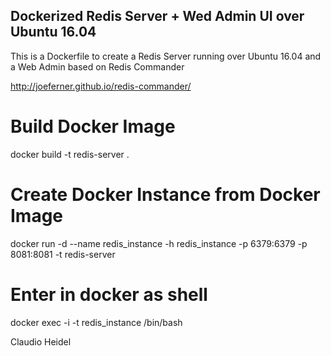 ## Dockerized Redis Server + Wed Admin UI over Ubuntu 16.04

This is a Dockerfile to create a Redis Server running over Ubuntu 16.04 and a Web Admin based on Redis Commander

http://joeferner.github.io/redis-commander/


# Build Docker Image

  docker build -t redis-server .

# Create Docker Instance from Docker Image

  docker run -d --name redis_instance -h redis_instance -p 6379:6379 -p 8081:8081 -t redis-server

# Enter in docker as shell

  docker exec -i -t redis_instance /bin/bash

Claudio Heidel
